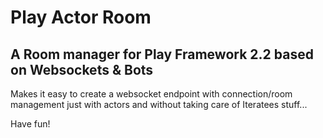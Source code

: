 # Play Actor Room

## A Room manager for Play Framework 2.2 based on Websockets & Bots

Makes it easy to create a websocket endpoint with connection/room management just with actors and without taking care of Iteratees stuff...

Have fun!
